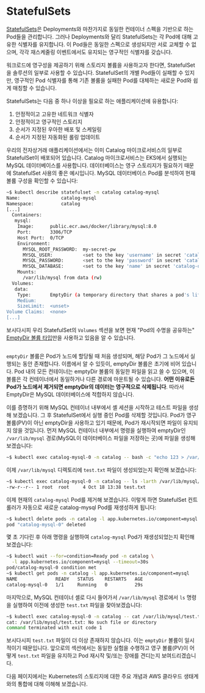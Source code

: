 # StatefulSets

[StatefulSets](https://kubernetes.io/docs/concepts/workloads/controllers/statefulset/)은 Deployments와 마찬가지로 동일한 컨테이너 스펙을 기반으로 하는 Pod들을 관리합니다. 그러나 Deployments와 달리 StatefulSets는 각 Pod에 대해 고유한 식별자를 유지합니다. 이 Pod들은 동일한 스펙으로 생성되지만 서로 교체할 수 없으며, 각각 재스케줄링 이벤트에서도 유지되는 영구적인 식별자를 갖습니다.

워크로드에 영구성을 제공하기 위해 스토리지 볼륨을 사용하고자 한다면, StatefulSet을 솔루션의 일부로 사용할 수 있습니다. StatefulSet의 개별 Pod들이 실패할 수 있지만, 영구적인 Pod 식별자를 통해 기존 볼륨을 실패한 Pod를 대체하는 새로운 Pod와 쉽게 매칭할 수 있습니다.

StatefulSets는 다음 중 하나 이상을 필요로 하는 애플리케이션에 유용합니다:

1. 안정적이고 고유한 네트워크 식별자
2. 안정적이고 영구적인 스토리지
3. 순서가 지정된 우아한 배포 및 스케일링
4. 순서가 지정된 자동화된 롤링 업데이트

우리의 전자상거래 애플리케이션에서는 이미 Catalog 마이크로서비스의 일부로 StatefulSet이 배포되어 있습니다. Catalog 마이크로서비스는 EKS에서 실행되는 MySQL 데이터베이스를 사용합니다. 데이터베이스는 영구 스토리지가 필요하기 때문에 StatefulSet 사용의 좋은 예시입니다. MySQL 데이터베이스 Pod를 분석하여 현재 볼륨 구성을 확인할 수 있습니다:

```bash
~$ kubectl describe statefulset -n catalog catalog-mysql
Name:               catalog-mysql
Namespace:          catalog
[...]
  Containers:
   mysql:
    Image:      public.ecr.aws/docker/library/mysql:8.0
    Port:       3306/TCP
    Host Port:  0/TCP
    Environment:
      MYSQL_ROOT_PASSWORD:  my-secret-pw
      MYSQL_USER:           <set to the key 'username' in secret 'catalog-db'>  Optional: false
      MYSQL_PASSWORD:       <set to the key 'password' in secret 'catalog-db'>  Optional: false
      MYSQL_DATABASE:       <set to the key 'name' in secret 'catalog-db'>      Optional: false
    Mounts:
      /var/lib/mysql from data (rw)
  Volumes:
   data:
    Type:       EmptyDir (a temporary directory that shares a pod's lifetime)
    Medium:
    SizeLimit:  <unset>
Volume Claims:  <none>
[...]
```

보시다시피 우리 StatefulSet의 `Volumes` 섹션을 보면 현재 "Pod의 수명을 공유하는" [EmptyDir 볼륨 타입](https://kubernetes.io/docs/concepts/storage/volumes/#emptydir)만을 사용하고 있음을 알 수 있습니다.

<figure><img src="https://eksworkshop.com/assets/images/mysql-emptydir-1d1e53765874bd02a2692bdb8617940d.webp" alt=""><figcaption></figcaption></figure>

`emptyDir` 볼륨은 Pod가 노드에 할당될 때 처음 생성되며, 해당 Pod가 그 노드에서 실행되는 동안 존재합니다. 이름에서 알 수 있듯이, emptyDir 볼륨은 초기에 비어 있습니다. Pod 내의 모든 컨테이너는 emptyDir 볼륨의 동일한 파일을 읽고 쓸 수 있으며, 이 볼륨은 각 컨테이너에서 동일하거나 다른 경로에 마운트될 수 있습니다. **어떤 이유로든 Pod가 노드에서 제거되면 emptyDir의 데이터는 영구적으로 삭제됩니다**. 따라서 EmptyDir은 MySQL 데이터베이스에 적합하지 않습니다.

이를 증명하기 위해 MySQL 컨테이너 내부에서 셸 세션을 시작하고 테스트 파일을 생성해 보겠습니다. 그 후 StatefulSet에서 실행 중인 Pod를 삭제할 것입니다. Pod가 영구 볼륨(PV)이 아닌 emptyDir을 사용하고 있기 때문에, Pod가 재시작되면 파일이 유지되지 않을 것입니다. 먼저 MySQL 컨테이너 내부에서 명령을 실행하여 emptyDir인 `/var/lib/mysql` 경로(MySQL이 데이터베이스 파일을 저장하는 곳)에 파일을 생성해 보겠습니다:

```bash
~$ kubectl exec catalog-mysql-0 -n catalog -- bash -c "echo 123 > /var/lib/mysql/test.txt"
```

이제 `/var/lib/mysql` 디렉토리에 `test.txt` 파일이 생성되었는지 확인해 보겠습니다:

```bash
~$ kubectl exec catalog-mysql-0 -n catalog -- ls -larth /var/lib/mysql/ | grep -i test
-rw-r--r-- 1 root  root     4 Oct 18 13:38 test.txt
```

이제 현재의 `catalog-mysql` Pod를 제거해 보겠습니다. 이렇게 하면 StatefulSet 컨트롤러가 자동으로 새로운 catalog-mysql Pod를 재생성하게 됩니다:

```bash
~$ kubectl delete pods -n catalog -l app.kubernetes.io/component=mysql
pod "catalog-mysql-0" deleted
```

몇 초 기다린 후 아래 명령을 실행하여 `catalog-mysql` Pod가 재생성되었는지 확인해 보겠습니다:

```bash
~$ kubectl wait --for=condition=Ready pod -n catalog \
  -l app.kubernetes.io/component=mysql --timeout=30s
pod/catalog-mysql-0 condition met
~$ kubectl get pods -n catalog -l app.kubernetes.io/component=mysql
NAME              READY   STATUS    RESTARTS   AGE
catalog-mysql-0   1/1     Running   0          29s
```

마지막으로, MySQL 컨테이너 셸로 다시 들어가서 `/var/lib/mysql` 경로에서 `ls` 명령을 실행하여 이전에 생성한 `test.txt` 파일을 찾아보겠습니다:

```bash
~$ kubectl exec catalog-mysql-0 -n catalog -- cat /var/lib/mysql/test.txt
cat: /var/lib/mysql/test.txt: No such file or directory
command terminated with exit code 1
```

보시다시피 `test.txt` 파일이 더 이상 존재하지 않습니다. 이는 `emptyDir` 볼륨이 일시적이기 때문입니다. 앞으로의 섹션에서는 동일한 실험을 수행하고 영구 볼륨(PV)이 어떻게 `test.txt` 파일을 유지하고 Pod 재시작 및/또는 장애를 견디는지 보여드리겠습니다.

다음 페이지에서는 Kubernetes의 스토리지에 대한 주요 개념과 AWS 클라우드 생태계와의 통합에 대해 이해해 보겠습니다.

